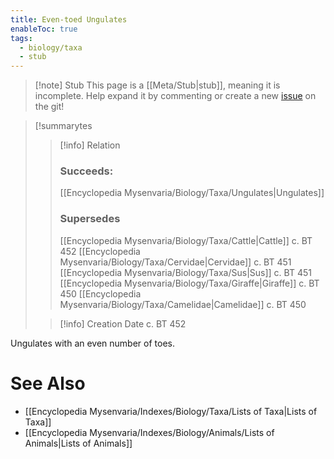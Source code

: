 ```yaml
---
title: Even-toed Ungulates
enableToc: true
tags:
  - biology/taxa
  - stub
---
```


> [!note] Stub
> This page is a [[Meta/Stub|stub]], meaning it is incomplete. Help expand it by commenting or create a new [issue](https://github.com/RagtimeGal/quartz--encyclopedia-mysenvaria/issues/new/choose) on the git!


> [!summary[](Meta/Stubs.md)tes
> > [!info] Relation
> > ### Succeeds:
> > [[Encyclopedia Mysenvaria/Biology/Taxa/Ungulates|Ungulates]]
> > ### Supersedes 
> > [[Encyclopedia Mysenvaria/Biology/Taxa/Cattle|Cattle]] c. BT 452
> > [[Encyclopedia Mysenvaria/Biology/Taxa/Cervidae|Cervidae]] c. BT 451
> > [[Encyclopedia Mysenvaria/Biology/Taxa/Sus|Sus]] c. BT 451
> > [[Encyclopedia Mysenvaria/Biology/Taxa/Giraffe|Giraffe]] c. BT 450
> > [[Encyclopedia Mysenvaria/Biology/Taxa/Camelidae|Camelidae]] c. BT 450
>
> > [!info] Creation Date
> > c. BT 452

Ungulates with an even number of toes.

# See Also
- [[Encyclopedia Mysenvaria/Indexes/Biology/Taxa/Lists of Taxa|Lists of Taxa]]
- [[Encyclopedia Mysenvaria/Indexes/Biology/Animals/Lists of Animals|Lists of Animals]]
